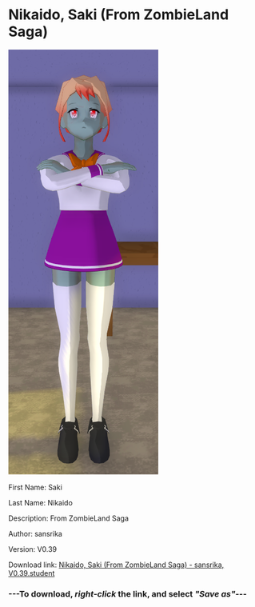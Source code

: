 # Nikaido, Saki (From ZombieLand Saga)

<img src = "https://raw.githubusercontent.com/Arbiter1223/Daigaku-Gurashi-Custom-Students/master/Students/Files/Nikaido%2C%20Saki%20(From%20ZombieLand%20Saga).png">

First Name: Saki

Last Name: Nikaido

Description: From ZombieLand Saga

Author: sansrika

Version: V0.39

Download link: <a href="https://raw.githubusercontent.com/Arbiter1223/Daigaku-Gurashi-Custom-Students/master/Students/Files/Nikaido%2C%20Saki%20(From%20ZombieLand%20Saga)%20-%20sansrika%2C%20V0.39.student">Nikaido, Saki (From ZombieLand Saga) - sansrika, V0.39.student</a>

### ---**To download, _right-click_ the link, and select _"Save as"_**---
